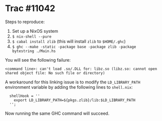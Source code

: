# Trac #11042

Steps to reproduce:

1. Set up a NixOS system
2. `$ nix-shell --pure`
3. `$ cabal install zlib` (this will install `zlib` to `$HOME/.ghc`)
4. `$ ghc --make -static -package base -package zlib -package bytestring ./Main.hs`

You will see the following failure:

```
<command line>: can't load .so/.DLL for: libz.so (libz.so: cannot open shared object file: No such file or directory)
```

A workaround for this linking issue is to modify the `LD_LIBRARY_PATH`
environment variable by adding the following lines to `shell.nix`:

```
  shellHook = ''
    export LD_LIBRARY_PATH=${pkgs.zlib}/lib:$LD_LIBRARY_PATH
  '';
```

Now running the same GHC command will succeed.
